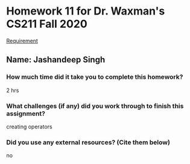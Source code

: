 # Homework 11 for Dr. Waxman's CS211 Fall 2020
[Requirement](https://venus.cs.qc.cuny.edu/~waxman/211/Rat%20class%20assignment.pdf)

## Name:  Jashandeep Singh

### How much time did it take you to complete this homework?
  2 hrs
  
### What challenges (if any) did you work through to finish this assignment?
creating operators

### Did you use any external resources? (Cite them below)
no
